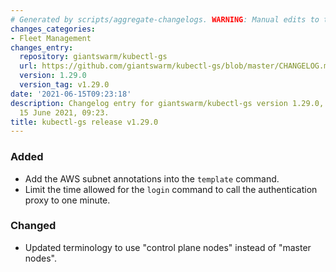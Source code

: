```yaml
---
# Generated by scripts/aggregate-changelogs. WARNING: Manual edits to this files will be overwritten.
changes_categories:
- Fleet Management
changes_entry:
  repository: giantswarm/kubectl-gs
  url: https://github.com/giantswarm/kubectl-gs/blob/master/CHANGELOG.md#1290---2021-06-15
  version: 1.29.0
  version_tag: v1.29.0
date: '2021-06-15T09:23:18'
description: Changelog entry for giantswarm/kubectl-gs version 1.29.0, published on
  15 June 2021, 09:23.
title: kubectl-gs release v1.29.0
---
```


### Added
- Add the AWS subnet annotations into the `template` command.
- Limit the time allowed for the `login` command to call the authentication proxy to one minute.
### Changed
- Updated terminology to use "control plane nodes" instead of "master nodes".
